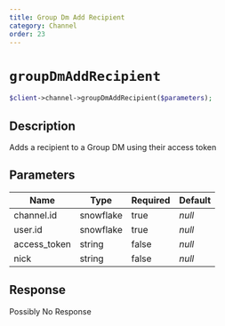 ```yaml
---
title: Group Dm Add Recipient
category: Channel
order: 23
---
```


# `groupDmAddRecipient`

```php
$client->channel->groupDmAddRecipient($parameters);
```

## Description

Adds a recipient to a Group DM using their access token

## Parameters


Name | Type | Required | Default
--- | --- | --- | ---
channel.id | snowflake | true | *null*
user.id | snowflake | true | *null*
access_token | string | false | *null*
nick | string | false | *null*

## Response

Possibly No Response

